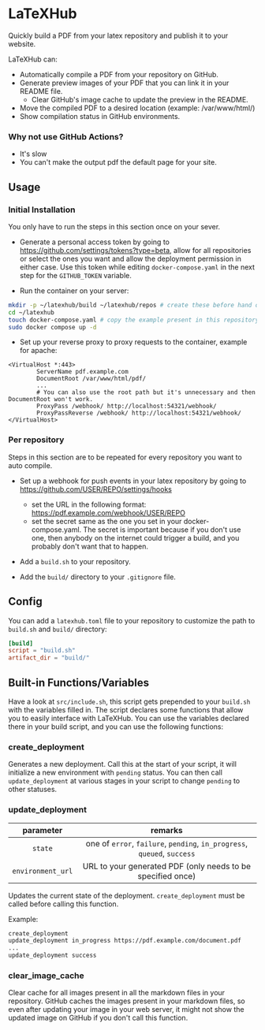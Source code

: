 # LaTeXHub

Quickly build a PDF from your latex repository and publish it to your website.

LaTeXHub can:

- Automatically compile a PDF from your repository on GitHub.
- Generate preview images of your PDF that you can link it in your README file.
    - Clear GitHub's image cache to update the preview in the README.
- Move the compiled PDF to a desired location (example: /var/www/html/)
- Show compilation status in GitHub environments.

### Why not use GitHub Actions?

- It's slow
- You can't make the output pdf the default page for your site.

## Usage

### Initial Installation

You only have to run the steps in this section once on your sever.

* Generate a personal access token by going to https://github.com/settings/tokens?type=beta, allow for all repositories
  or select the ones you want and allow the deployment permission in either case. Use this token while editing
  `docker-compose.yaml` in the next step for the `GITHUB_TOKEN` variable.

* Run the container on your server:

```bash
mkdir -p ~/latexhub/build ~/latexhub/repos # create these before hand or the container won't start
cd ~/latexhub
touch docker-compose.yaml # copy the example present in this repository and edit variables
sudo docker compose up -d
```

* Set up your reverse proxy to proxy requests to the container, example for apache:

```apacheconf
<VirtualHost *:443>
        ServerName pdf.example.com
        DocumentRoot /var/www/html/pdf/
        ...
        # You can also use the root path but it's unnecessary and then DocumentRoot won't work.
        ProxyPass /webhook/ http://localhost:54321/webhook/
        ProxyPassReverse /webhook/ http://localhost:54321/webhook/
</VirtualHost>
```

### Per repository

Steps in this section are to be repeated for every repository you want to auto compile.

* Set up a webhook for push events in your latex repository by going to https://github.com/USER/REPO/settings/hooks
    * set the URL in the following format: https://pdf.example.com/webhook/USER/REPO
    * set the secret same as the one you set in your docker-compose.yaml. The secret is important because if you
      don't use one, then anybody on the internet could trigger a build, and you probably don't want that to happen.

* Add a `build.sh` to your repository.
* Add the `build/` directory to your `.gitignore` file.

## Config

You can add a `latexhub.toml` file to your repository to customize the path to `build.sh` and `build/` directory:

```toml
[build]
script = "build.sh"
artifact_dir = "build/"
```

## Built-in Functions/Variables

Have a look at `src/include.sh`, this script gets prepended to your `build.sh` with the variables filled in. The script
declares some functions that allow you to easily interface with LaTeXHub. You can use the variables declared there in
your build script, and you can use the following functions:

### create_deployment

Generates a new deployment. Call this at the start of your script, it will initialize a new environment with `pending`
status. You can then call `update_deployment` at various stages in your script to change `pending` to other statuses.

### update_deployment

|     parameter     |                                 remarks                                  |
|:-----------------:|:------------------------------------------------------------------------:|
|      `state`      | one of `error`, `failure`, `pending`, `in_progress`, `queued`, `success` |
| `environment_url` |       URL to your generated PDF (only needs to be specified once)        |

Updates the current state of the deployment. `create_deployment` must be called before calling this function.

Example:

```bash
create_deployment
update_deployment in_progress https://pdf.example.com/document.pdf
...
update_deployment success
```

### clear_image_cache

Clear cache for all images present in all the markdown files in your repository. GitHub caches the images present in
your markdown files, so even after updating your image in your web server, it might not show the updated image on
GitHub if you don't call this function.
